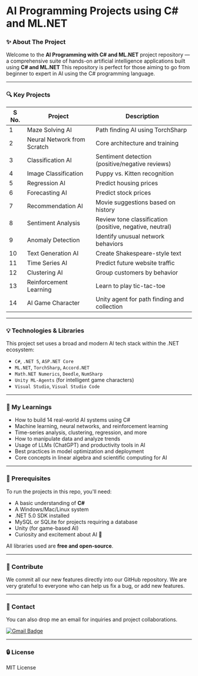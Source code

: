 AI Programming Projects using C# and ML.NET
===========================================


### ✨ About The Project ###

Welcome to the **AI Programming with C# and ML.NET** project repository — a comprehensive suite of hands-on artificial intelligence applications built using **C# and ML.NET** This repository is perfect for those aiming to go from beginner to expert in AI using the C# programming language.

---

### 🔍 Key Projects ###

| S No. | Project | Description |
|---|---------|-------------|
| 1 | Maze Solving AI | Path finding AI using TorchSharp |
| 2 | Neural Network from Scratch | Core architecture and training |
| 3 | Classification AI | Sentiment detection (positive/negative reviews) |
| 4 | Image Classification | Puppy vs. Kitten recognition |
| 5 | Regression AI | Predict housing prices |
| 6 | Forecasting AI | Predict stock prices |
| 7 | Recommendation AI | Movie suggestions based on history |
| 8 | Sentiment Analysis | Review tone classification (positive, negative, neutral) |
| 9 | Anomaly Detection | Identify unusual network behaviors |
|10 | Text Generation AI | Create Shakespeare-style text |
|11 | Time Series AI | Predict future website traffic |
|12 | Clustering AI | Group customers by behavior |
|13 | Reinforcement Learning | Learn to play tic-tac-toe |
|14 | AI Game Character | Unity agent for path finding and collection |

---

### 💡 Technologies & Libraries ###

This project set uses a broad and modern AI tech stack within the .NET ecosystem:

- `C#`, `.NET 5`, `ASP.NET Core`
- `ML.NET`, `TorchSharp`, `Accord.NET`
- `Math.NET Numerics`, `Deedle`, `NumSharp`
- `Unity ML-Agents` (for intelligent game characters)
- `Visual Studio`, `Visual Studio Code`

---

### 🧠 My Learnings ###

- How to build 14 real-world AI systems using C#
- Machine learning, neural networks, and reinforcement learning
- Time-series analysis, clustering, regression, and more
- How to manipulate data and analyze trends
- Usage of LLMs (ChatGPT) and productivity tools in AI
- Best practices in model optimization and deployment
- Core concepts in linear algebra and scientific computing for AI

---

### 🔧 Prerequisites ###

To run the projects in this repo, you'll need:

- A basic understanding of **C#**
- A Windows/Mac/Linux system
- .NET 5.0 SDK installed
- MySQL or SQLite for projects requiring a database
- Unity (for game-based AI)
- Curiosity and excitement about AI 🚀

All libraries used are **free and open-source**.

---

### 🤝 Contribute ###

We commit all our new features directly into our GitHub repository. We are very grateful to everyone who can help us fix a bug, or add new features.

---

### 📧 Contact ###

You can also drop me an email for inquiries and project collaborations.

[![Gmail Badge](https://img.shields.io/badge/-dreamerrajat11@gmail.com-FF0000?style=flat-square&logo=Gmail&logoColor=white&link=mailto:dreamerrajat11@gmail.com)](mailto:dreamerrajat11@gmail.com)

---

### 🔒 License ###

MIT License
